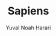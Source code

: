 ---
title: Sapiens
type: book
author: Yuval Noah Harari
summary: A history of our species.
link: https://www.ynharari.com/book/sapiens-2/
draft: false
---
